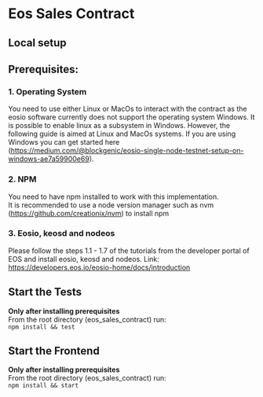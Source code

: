 # Eos Sales Contract

## Local setup

## Prerequisites:

### 1. Operating System
You need to use either Linux or MacOs to interact with the contract as the eosio software currently does not support the operating system Windows. It is possible to enable linux as a subsystem in Windows. 
However, the following guide is aimed at Linux and MacOs systems. 
If you are using Windows you can get started here (https://medium.com/@blockgenic/eosio-single-node-testnet-setup-on-windows-ae7a59900e69).

### 2. NPM
You need to have npm installed to work with this implementation.  
It is recommended to use a node version manager such as nvm  (https://github.com/creationix/nvm) to install npm

### 3. Eosio, keosd and nodeos
Please follow the steps 1.1 - 1.7 of the tutorials from the developer portal of EOS and install eosio, keosd and nodeos. Link: https://developers.eos.io/eosio-home/docs/introduction

## Start the Tests
**Only after installing prerequisites**  
From the root directory (eos_sales_contract) run:  
`npm install && test`

## Start the Frontend
**Only after installing prerequisites**  
From the root directory (eos_sales_contract) run:  
`npm install && start`  
